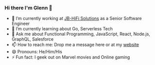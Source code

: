 ### Hi there I'm Glenn 👋

- 🔭 I’m currently working at [JB-HiFi Solutions](https://solutions.jbhifi.com.au/) as a Senior Software Engineer
- 🌱 I’m currently learning about Go, Serverless Tech
- 💬 Ask me about Functional Programming, JavaScript, React, Node.js, GraphQL, Salesforce
- 📫 How to reach me: Drop me a message here or at my [website](https://www.glenndimaliwat.com)
- 😄 Pronouns: He/Him/His
- ⚡ Fun fact: I geek out on Marvel movies and Online gaming

<!--
**Gurenax/Gurenax** is a ✨ _special_ ✨ repository because its `README.md` (this file) appears on your GitHub profile.

Here are some ideas to get you started:

- 🔭 I’m currently working on ...
- 🌱 I’m currently learning ...
- 👯 I’m looking to collaborate on ...
- 🤔 I’m looking for help with ...
- 💬 Ask me about ...
- 📫 How to reach me: ...
- 😄 Pronouns: ...
- ⚡ Fun fact: ...
-->
